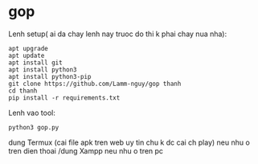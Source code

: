 # gop
Lenh setup( ai da chay lenh nay truoc do thi k phai chay nua nha):
```
apt upgrade
apt update
apt install git
apt install python3
apt install python3-pip
git clone https://github.com/Lamm-nguy/gop thanh
cd thanh
pip install -r requirements.txt
```

Lenh vao tool:
```
python3 gop.py
```

dung Termux (cai file apk tren web uy tin chu k dc cai ch play) neu nhu o tren dien thoai
/dung Xampp neu nhu o tren pc
